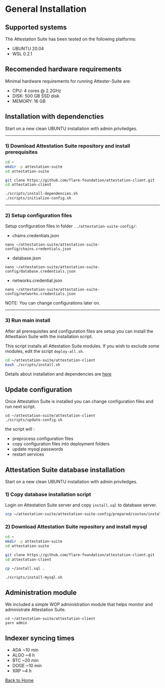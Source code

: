 # General Installation

## Supported systems

The Attestation Suite has been tested on the following platforms:

- UBUNTU 20.04
- WSL 0.2.1

## Recomended hardware requirements

Minimal hardware requirements for running Attester-Suite are:
- CPU: 4 cores @ 2.2GHz
- DISK: 500 GB SSD disk
- MEMORY: 16 GB

## Installation with dependencties

Start on a new clean UBUNTU installation with admin priviledges.

---
### 1) Download Attestation Suite repository and install prerequisites

``` bash
cd ~
mkdir -p attestation-suite
cd attestation-suite

git clone https://github.com/flare-foundation/attestation-client.git
cd attestation-client

./scripts/install-dependencies.sh
./scripts/initialize-config.sh
```

---
### 2) Setup configuration files

Setup configuration files in folder `../attestation-suite-config/`:
- chains.credentials.json 
```
nano ~/attestation-suite/attestation-suite-config/chains.credentials.json
```
- database.json
```
nano ~/attestation-suite/attestation-suite-config/database.credentials.json
```
- networks.credential.json
```
nano ~/attestation-suite/attestation-suite-config/networks.credentials.json
```

NOTE: You can change configurations later on.

---
### 3) Run main install
After all prerequisites and configuration files are setup you can install the Attesttaion Suite with the installation script:

This script installs all Attestation Suite modules. If you wish to exclude some modules, edit the script `deploy-all.sh`.

``` bash
cd ~/attestation-suite/attestation-client
bash ./scripts/install.sh

```

Details about installation and dependencies are [here](./installation-details.md)

## Update configuration
Once Attestation Suite is installed you can change configuration files and run next script.

```
cd ~/attestation-suite/attestation-client
./scripts/update-config.sh
```

the script will :
- preprocess configuration files
- copy configuration files into deployment folders
- update mysql passwords
- restart services


## Attestation Suite database installation

Start on a new clean UBUNTU installation with admin priviledges.

### 1) Copy database installation script
Login on Attestation Suite server and copy `install.sql` to database server.

``` bash
scp ~/attestation-suite/attestation-suite-config/prepared/coston/install.sql ubuntu@<database server ip>
```

### 2) Download Attestation Suite repository and install mysql

``` bash
cd ~
mkdir -p attestation-suite
cd attestation-suite

git clone https://github.com/flare-foundation/attestation-client.git
cd attestation-client

cp ~/install.sql .

./scripts/install-mysql.sh
```


## Administration module
We included a simple WOP administration module that helps monitor and administrate Attestation Suite.

```
cd ~/attestation-suite/attestation-client
yarn admin
```

## Indexer syncing times

- ADA ~10 min
- ALGO ~4 h
- BTC ~20 min
- DOGE ~10 min
- XRP ~4 h



[Back to Home](./../README.md)
